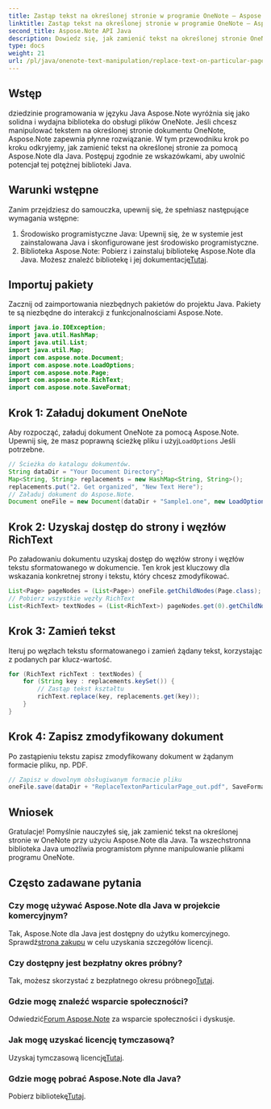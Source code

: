 ```yaml
---
title: Zastąp tekst na określonej stronie w programie OneNote — Aspose.Note
linktitle: Zastąp tekst na określonej stronie w programie OneNote — Aspose.Note
second_title: Aspose.Note API Java
description: Dowiedz się, jak zamienić tekst na określonej stronie OneNote za pomocą Aspose.Note dla Java. Łatwy do zrozumienia samouczek dotyczący wydajnego programowania w języku Java.
type: docs
weight: 21
url: /pl/java/onenote-text-manipulation/replace-text-on-particular-page/
---
```

## Wstęp
dziedzinie programowania w języku Java Aspose.Note wyróżnia się jako solidna i wydajna biblioteka do obsługi plików OneNote. Jeśli chcesz manipulować tekstem na określonej stronie dokumentu OneNote, Aspose.Note zapewnia płynne rozwiązanie. W tym przewodniku krok po kroku odkryjemy, jak zamienić tekst na określonej stronie za pomocą Aspose.Note dla Java. Postępuj zgodnie ze wskazówkami, aby uwolnić potencjał tej potężnej biblioteki Java.
## Warunki wstępne
Zanim przejdziesz do samouczka, upewnij się, że spełniasz następujące wymagania wstępne:
1. Środowisko programistyczne Java: Upewnij się, że w systemie jest zainstalowana Java i skonfigurowane jest środowisko programistyczne.
2.  Biblioteka Aspose.Note: Pobierz i zainstaluj bibliotekę Aspose.Note dla Java. Możesz znaleźć bibliotekę i jej dokumentację[Tutaj](https://reference.aspose.com/note/java/).
## Importuj pakiety
Zacznij od zaimportowania niezbędnych pakietów do projektu Java. Pakiety te są niezbędne do interakcji z funkcjonalnościami Aspose.Note.
```java
import java.io.IOException;
import java.util.HashMap;
import java.util.List;
import java.util.Map;
import com.aspose.note.Document;
import com.aspose.note.LoadOptions;
import com.aspose.note.Page;
import com.aspose.note.RichText;
import com.aspose.note.SaveFormat;
```
## Krok 1: Załaduj dokument OneNote
 Aby rozpocząć, załaduj dokument OneNote za pomocą Aspose.Note. Upewnij się, że masz poprawną ścieżkę pliku i użyj`LoadOptions` Jeśli potrzebne.
```java
// Ścieżka do katalogu dokumentów.
String dataDir = "Your Document Directory";
Map<String, String> replacements = new HashMap<String, String>();
replacements.put("2. Get organized", "New Text Here");
// Załaduj dokument do Aspose.Note.
Document oneFile = new Document(dataDir + "Sample1.one", new LoadOptions());
```
## Krok 2: Uzyskaj dostęp do strony i węzłów RichText
Po załadowaniu dokumentu uzyskaj dostęp do węzłów strony i węzłów tekstu sformatowanego w dokumencie. Ten krok jest kluczowy dla wskazania konkretnej strony i tekstu, który chcesz zmodyfikować.
```java
List<Page> pageNodes = (List<Page>) oneFile.getChildNodes(Page.class);
// Pobierz wszystkie węzły RichText
List<RichText> textNodes = (List<RichText>) pageNodes.get(0).getChildNodes(RichText.class);
```
## Krok 3: Zamień tekst
Iteruj po węzłach tekstu sformatowanego i zamień żądany tekst, korzystając z podanych par klucz-wartość.
```java
for (RichText richText : textNodes) {
    for (String key : replacements.keySet()) {
        // Zastąp tekst kształtu
        richText.replace(key, replacements.get(key));
    }
}
```
## Krok 4: Zapisz zmodyfikowany dokument
Po zastąpieniu tekstu zapisz zmodyfikowany dokument w żądanym formacie pliku, np. PDF.
```java
// Zapisz w dowolnym obsługiwanym formacie pliku
oneFile.save(dataDir + "ReplaceTextonParticularPage_out.pdf", SaveFormat.Pdf);
```
## Wniosek
Gratulacje! Pomyślnie nauczyłeś się, jak zamienić tekst na określonej stronie w OneNote przy użyciu Aspose.Note dla Java. Ta wszechstronna biblioteka Java umożliwia programistom płynne manipulowanie plikami programu OneNote.
## Często zadawane pytania
### Czy mogę używać Aspose.Note dla Java w projekcie komercyjnym?
 Tak, Aspose.Note dla Java jest dostępny do użytku komercyjnego. Sprawdź[strona zakupu](https://purchase.aspose.com/buy) w celu uzyskania szczegółów licencji.
### Czy dostępny jest bezpłatny okres próbny?
 Tak, możesz skorzystać z bezpłatnego okresu próbnego[Tutaj](https://releases.aspose.com/).
### Gdzie mogę znaleźć wsparcie społeczności?
 Odwiedzić[Forum Aspose.Note](https://forum.aspose.com/c/note/28) za wsparcie społeczności i dyskusje.
### Jak mogę uzyskać licencję tymczasową?
 Uzyskaj tymczasową licencję[Tutaj](https://purchase.aspose.com/temporary-license/).
### Gdzie mogę pobrać Aspose.Note dla Java?
 Pobierz bibliotekę[Tutaj](https://releases.aspose.com/note/java/).